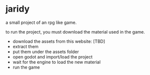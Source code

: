 # jaridy

a small project of an rpg like game.

to run the project, you must download the material used in the game.

- download the assets from this website: [TBD]
- extract them
- put them under the assets folder
- open godot and import/load the project
- wait for the engine to load the new material
- run the game
